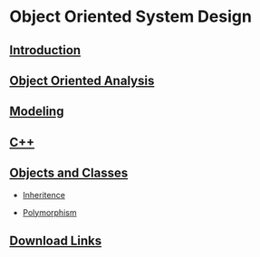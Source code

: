 # Object Oriented System Design

## [Introduction](./Introduction/README.md)

## [Object Oriented Analysis](./OOA/README.md)

## [Modeling](./Modeling/README.md)

## [C++](./C++/README.md)

## [Objects and Classes](./Objects&Classes/README.md)

- [Inheritence](./Objects&Classes/Inheritence/README.md)

- [Polymorphism](./Objects&Classes/Polymorphism/README.md)

## [Download Links](./PDF/README.md)
